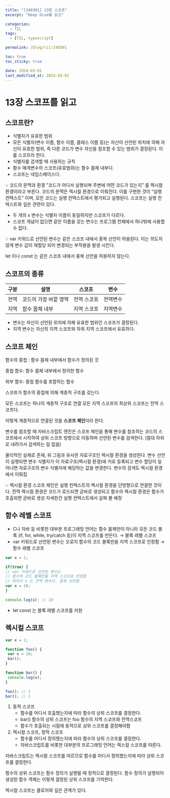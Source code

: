 ```yaml
---
title: "[240301] 13장 스코프"
excerpt: "Deep Dive를 읽고"

categories:
  - TIL
tags:
  - [TIL, typescript]

permalink: /blog/til/240301

toc: true
toc_sticky: true

date: 2024-03-01
last_modified_at: 2024-03-01
---
```


# 13장 스코프를 읽고

## 스코프란?

- 식별자가 유효한 범위
- 모든 식별자(변수 이름, 함수 이름, 클래스 이름 등)는 자신이 선언된 위치에 의해 자신이 유효한 범위, 즉 다른 코드가 변수 자신을 참조할 수 있는 범위가 결정된다. 이를 스코프라 한다.
- 식별자를 검색할 때 사용하는 규칙
- 함수 매개변수의 스코프(유효범위)는 함수 몸체 내부다.
- 스코프는 네임스페이스다.

<aside>
💡 코드의 문맥과 환경
”코드가 어디서 실행되며 주변에 어떤 코드가 있는지” 를 렉시컬 환경이라고 부른다. 코드의 문맥은 렉시컬 환경으로 이뤄진다. 이를 구현한 것이 “실행 컨텍스트” 이며, 모든 코드는 실행 컨텍스트에서 평가되고 실행된다. 
스코프는 실행 컨텍스트와 깊은 관련이 있다.

</aside>


- 두 개의 x 변수는 식별자 이름이 동일하지만 스코프가 다르다.
- 스코프 개념이 없으면 같은 이름을 갖는 변수는 프로그램 전체에서 하나밖에 사용할 수 없다.

<aside>
💡 var 키워드로 선언된 변수는 같은 스코프 내에서 중복 선언이 허용된다. 이는 의도치 않게 변수 값이 재할당 되어 변경되는 부작용을 발생 시킨다.

let 이나 const 는 같은 스코프 내에서 중복 선언을 허용하지 않는다.

</aside>

## 스코프의 종류

| 구분 | 설명 | 스코프 | 변수 |
| --- | --- | --- | --- |
| 전역 | 코드의 가장 바깥 영역 | 전역 스코프 | 전역변수 |
| 지역 | 함수 몸체 내부 | 지역 스코프 | 지역변수 |
- 변수는 자신이 선언된 위치에 의해 유효한 범위인 스코프가 결정된다.
- 지역 변수는 자신의 지역 스코프와 하위 지역 스코프에서 유효하다.

## 스코프 체인

함수의 중첩 : 함수 몸체 내부에서 함수가 정의된 것

중첩 함수: 함수 몸체 내부에서 정의한 함수

외부 함수: 중첩 함수를 포함하는 함수

스코프가 함수의 중첩에 의해 계층적 구조를 갖는다. 


모든 스코프는 하나의 계층적 구조로 연결 모든 지역 스코프의 최상위 스코프는 전역 스코프다. 

이렇게 계층적으로 연결된 것을 **스코프 체인**이라 한다.

변수를 참조할 때 자바스크립트 엔진은 스코프 체인을 통해 변수를 참조하는 코드의 스코프에서 시작하여 상위 스코프 방향으로 이동하며 선언된 변수를 검색한다. (절대 하위로 내려가서 검색하는 일 없음)

물리적인 실채로 존재, 위 그림과 유사한 자료구조인 렉시컬 환경을 생성한다. 변수 선언이 실행되면 변수 식별자가 이 자료구조(렉시컬 환경)에 키로 등록되고 변수 할당이 일어나면 자료구조의 변수 식별자에 해당하는 값을 변경한다. 변수의 검색도 렉시컬 환경에서 이뤄짐

<aside>
💡 렉시컬 환경
스코프 체인은 실행 컨텍스트의 렉시컬 환경을 단방향으로 연결한 것이다. 전역 렉시컬 환경은 코드가 로드되면 곧바로 생성되고 함수의 렉시컬 환경은 함수가 호출되면 곧바로 생성 자세한건 실행 컨텍스트에서 살펴 볼 예정

</aside>

## 함수 레벨 스코프

- C나 자바 등 비롯한 대부분 프로그래밍 언어는 함수 몸체만이 아니라 모든 코드 블록 (if, for, while, try/catch 등)이 지역 스코프를 만든다. → 블록 레벨 스코프
- var 키워드로 선언된 변수는 오로지 함수의 코드 블록만을 지역 스코프로 인정함 → 함수 레벨 스코프

```jsx
var x = 1; 

if(true) {
// var 키워드로 선언된 변수는 
// 함수의 코드 블록만을 지역 스코프로 인정함
// 따라서 x 는 전역 변수다. 중복 선언됨
var x = 10;
}

console.log(x); // 10
```

- let const 는 블록 레벨 스코프를 지원

## 렉시컬 스코프

```jsx
var x = 1; 

function foo() {
 var x = 10; 
 bar();
}

function bar() {
 console.log(x);
}

foo(); // 1
bar(); // 1
```

1. 동적 스코프
    - 함수를 어디서 호출했는지에 따라 함수의 상위 스코프를 결정한다.
    - bar() 함수의 상위 스코프는 foo 함수의 지역 스코프와 전역스코프
    - 함수가 호출되는 시점에 동적으로 상위 스코프를 결정해야함
2. 렉시컬 스코프, 정적 스코프
    - 함수를 어디서 정의했는지에 따라 함수의 상위 스코프를 결정한다.
    - 자바스크립트를 비롯한 대부분의 프로그래밍 언어는 렉스컬 스코프를 따른다.

자바스크립트는 렉시컬 스코프를 따르므로 함수를 어디서 정의했는지에 따라 상위 스코프를 결정한다. 

함수의 상위 스코프는 함수 정의가 실행될 때 정적으로 결정된다. 함수 정의가 실행되어 생성된 함수 객체는 이렇게 결정된 상위 스코프를 기억한다. 

렉시컬 스코프는 클로저와 깊은 관계가 있다.